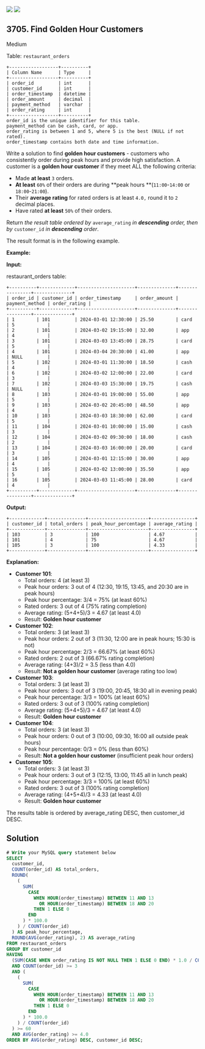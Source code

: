 [![](https://img.shields.io/github/stars/javadev/LeetCode-in-Kotlin?label=Stars&style=flat-square)](https://github.com/javadev/LeetCode-in-Kotlin)
[![](https://img.shields.io/github/forks/javadev/LeetCode-in-Kotlin?label=Fork%20me%20on%20GitHub%20&style=flat-square)](https://github.com/javadev/LeetCode-in-Kotlin/fork)

## 3705\. Find Golden Hour Customers

Medium

Table: `restaurant_orders`

    +------------------+----------+
    | Column Name      | Type     |
    +------------------+----------+
    | order_id         | int      |
    | customer_id      | int      |
    | order_timestamp  | datetime |
    | order_amount     | decimal  |
    | payment_method   | varchar  |
    | order_rating     | int      |
    +------------------+----------+
    order_id is the unique identifier for this table.
    payment_method can be cash, card, or app.
    order_rating is between 1 and 5, where 5 is the best (NULL if not rated).
    order_timestamp contains both date and time information. 

Write a solution to find **golden hour customers** - customers who consistently order during peak hours and provide high satisfaction. A customer is a **golden hour customer** if they meet ALL the following criteria:

*   Made **at least** `3` orders.
*   **At least** `60%` of their orders are during **peak hours **(`11:00`\-`14:00` or `18:00`\-`21:00`).
*   Their **average rating** for rated orders is at least `4.0,` round it to `2` decimal places.
*   Have rated **at least** `50%` of their orders.

Return _the result table ordered by_ `average_rating` _in **descending** order, then by_ `customer_id` _in **descending** order_.

The result format is in the following example.

**Example:**

**Input:**

restaurant\_orders table:

    +----------+-------------+---------------------+--------------+----------------+--------------+
    | order_id | customer_id | order_timestamp     | order_amount | payment_method | order_rating |
    +----------+-------------+---------------------+--------------+----------------+--------------+
    | 1        | 101         | 2024-03-01 12:30:00 | 25.50        | card           | 5            |
    | 2        | 101         | 2024-03-02 19:15:00 | 32.00        | app            | 4            |
    | 3        | 101         | 2024-03-03 13:45:00 | 28.75        | card           | 5            |
    | 4        | 101         | 2024-03-04 20:30:00 | 41.00        | app            | NULL         |
    | 5        | 102         | 2024-03-01 11:30:00 | 18.50        | cash           | 4            |
    | 6        | 102         | 2024-03-02 12:00:00 | 22.00        | card           | 3            |
    | 7        | 102         | 2024-03-03 15:30:00 | 19.75        | cash           | NULL         |
    | 8        | 103         | 2024-03-01 19:00:00 | 55.00        | app            | 5            |
    | 9        | 103         | 2024-03-02 20:45:00 | 48.50        | app            | 4            |
    | 10       | 103         | 2024-03-03 18:30:00 | 62.00        | card           | 5            |
    | 11       | 104         | 2024-03-01 10:00:00 | 15.00        | cash           | 3            |
    | 12       | 104         | 2024-03-02 09:30:00 | 18.00        | cash           | 2            |
    | 13       | 104         | 2024-03-03 16:00:00 | 20.00        | card           | 3            |
    | 14       | 105         | 2024-03-01 12:15:00 | 30.00        | app            | 4            |
    | 15       | 105         | 2024-03-02 13:00:00 | 35.50        | app            | 5            |
    | 16       | 105         | 2024-03-03 11:45:00 | 28.00        | card           | 4            |
    +----------+-------------+---------------------+--------------+----------------+--------------+

**Output:**

    +-------------+--------------+----------------------+----------------+
    | customer_id | total_orders | peak_hour_percentage | average_rating |
    +-------------+--------------+----------------------+----------------+
    | 103         | 3            | 100                  | 4.67           |
    | 101         | 4            | 75                   | 4.67           |
    | 105         | 3            | 100                  | 4.33           |
    +-------------+--------------+----------------------+----------------+

**Explanation:**

*   **Customer 101**:
    *   Total orders: 4 (at least 3)
    *   Peak hour orders: 3 out of 4 (12:30, 19:15, 13:45, and 20:30 are in peak hours)
    *   Peak hour percentage: 3/4 = 75% (at least 60%)
    *   Rated orders: 3 out of 4 (75% rating completion)
    *   Average rating: (5+4+5)/3 = 4.67 (at least 4.0)
    *   Result: **Golden hour customer**
*   **Customer 102**:
    *   Total orders: 3 (at least 3)
    *   Peak hour orders: 2 out of 3 (11:30, 12:00 are in peak hours; 15:30 is not)
    *   Peak hour percentage: 2/3 = 66.67% (at least 60%)
    *   Rated orders: 2 out of 3 (66.67% rating completion)
    *   Average rating: (4+3)/2 = 3.5 (less than 4.0)
    *   Result: **Not a golden hour customer** (average rating too low)
*   **Customer 103**:
    *   Total orders: 3 (at least 3)
    *   Peak hour orders: 3 out of 3 (19:00, 20:45, 18:30 all in evening peak)
    *   Peak hour percentage: 3/3 = 100% (at least 60%)
    *   Rated orders: 3 out of 3 (100% rating completion)
    *   Average rating: (5+4+5)/3 = 4.67 (at least 4.0)
    *   Result: **Golden hour customer**
*   **Customer 104**:
    *   Total orders: 3 (at least 3)
    *   Peak hour orders: 0 out of 3 (10:00, 09:30, 16:00 all outside peak hours)
    *   Peak hour percentage: 0/3 = 0% (less than 60%)
    *   Result: **Not a golden hour customer** (insufficient peak hour orders)
*   **Customer 105**:
    *   Total orders: 3 (at least 3)
    *   Peak hour orders: 3 out of 3 (12:15, 13:00, 11:45 all in lunch peak)
    *   Peak hour percentage: 3/3 = 100% (at least 60%)
    *   Rated orders: 3 out of 3 (100% rating completion)
    *   Average rating: (4+5+4)/3 = 4.33 (at least 4.0)
    *   Result: **Golden hour customer**

The results table is ordered by average\_rating DESC, then customer\_id DESC.

## Solution

```sql
# Write your MySQL query statement below
SELECT
  customer_id,
  COUNT(order_id) AS total_orders,
  ROUND(
    (
      SUM(
        CASE
          WHEN HOUR(order_timestamp) BETWEEN 11 AND 13
            OR HOUR(order_timestamp) BETWEEN 18 AND 20
          THEN 1 ELSE 0
        END
      ) * 100.0
    ) / COUNT(order_id)
  ) AS peak_hour_percentage,
  ROUND(AVG(order_rating), 2) AS average_rating
FROM restaurant_orders
GROUP BY customer_id
HAVING
  (SUM(CASE WHEN order_rating IS NOT NULL THEN 1 ELSE 0 END) * 1.0 / COUNT(order_id)) >= 0.5
  AND COUNT(order_id) >= 3
  AND (
    (
      SUM(
        CASE
          WHEN HOUR(order_timestamp) BETWEEN 11 AND 13
            OR HOUR(order_timestamp) BETWEEN 18 AND 20
          THEN 1 ELSE 0
        END
      ) * 100.0
    ) / COUNT(order_id)
  ) >= 60
  AND AVG(order_rating) >= 4.0
ORDER BY AVG(order_rating) DESC, customer_id DESC;
```